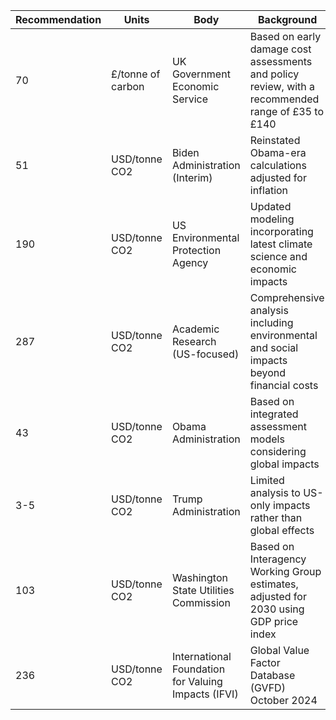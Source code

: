 | Recommendation | Units | Body | Background | Date |
|----------------|--------|------|------------|-------|
| 70 | £/tonne of carbon | UK Government Economic Service | Based on early damage cost assessments and policy review, with a recommended range of £35 to £140 | 2002 |
| 51 | USD/tonne CO2 | Biden Administration (Interim) | Reinstated Obama-era calculations adjusted for inflation | 2021 |
| 190 | USD/tonne CO2 | US Environmental Protection Agency | Updated modeling incorporating latest climate science and economic impacts | 2022 |
| 287 | USD/tonne CO2 | Academic Research (US-focused) | Comprehensive analysis including environmental and social impacts beyond financial costs | 2023 |
| 43 | USD/tonne CO2 | Obama Administration | Based on integrated assessment models considering global impacts | 2016 |
| 3-5 | USD/tonne CO2 | Trump Administration | Limited analysis to US-only impacts rather than global effects | 2017 |
| 103 | USD/tonne CO2 | Washington State Utilities Commission | Based on Interagency Working Group estimates, adjusted for 2030 using GDP price index | 2023 |
| 236 | USD/tonne CO2 | International Foundation for Valuing Impacts (IFVI) | Global Value Factor Database (GVFD) October 2024 | 2024 |
